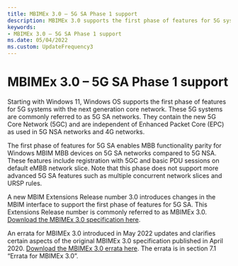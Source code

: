 ```yaml
---
title: MBIMEx 3.0 – 5G SA Phase 1 support
description: MBIMEx 3.0 supports the first phase of features for 5G systems with the next generation core network.
keywords:
- MBIMEx 3.0 – 5G SA Phase 1 support
ms.date: 05/04/2022
ms.custom: UpdateFrequency3
---
```


# MBIMEx 3.0 – 5G SA Phase 1 support

Starting with Windows 11, Windows OS supports the first phase of features for 5G systems with the next generation core network. These 5G systems are commonly referred to as 5G SA networks. They contain the new 5G Core Network (5GC) and are independent of Enhanced Packet Core (EPC) as used in 5G NSA networks and 4G networks.  

The first phase of features for 5G SA enables MBB functionality parity for Windows MBIM MBB devices on 5G SA networks compared to 5G NSA. These features include registration with 5GC and basic PDU sessions on default eMBB network slice. Note that this phase does not support more advanced 5G SA features such as multiple concurrent network slices and URSP rules.

A new MBIM Extensions Release number 3.0 introduces changes in the MBIM interface to support the first phase of features for 5G SA. This Extensions Release number is commonly referred to as MBIMEx 3.0. [Download the MBIMEx 3.0 specification here](https://download.microsoft.com/download/8/3/a/83a64106-a1f4-4a03-811f-4dbef2e3bf7a/MBIM%20extensions%20for%205G.docx).

An errata for MBIMEx 3.0 introduced in May 2022 updates and clarifies certain aspects of the original MBIMEx 3.0 specification published in April 2020. [Download the MBIMEx 3.0 errata here](https://download.microsoft.com/download/d/8/a/d8ad97b9-83bd-4ab2-bcea-7500dfaf22b4/MBIMEx%204.0%20spec%20and%20Errata%20to%20MBIMEx%203.0%20Rev%201.46%2020220426.docx). The errata is in section 7.1 “Errata for MBIMEx 3.0”.
